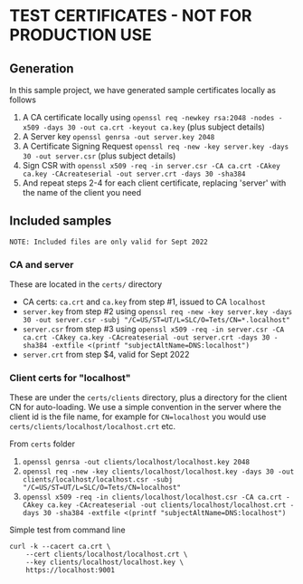 # TEST CERTIFICATES - NOT FOR PRODUCTION USE

## Generation
In this sample project, we have generated sample certificates locally as follows

1. A CA certificate locally using `openssl req -newkey rsa:2048 -nodes -x509 -days 30 -out ca.crt -keyout ca.key` (plus subject details)
2. A Server key `openssl genrsa -out server.key 2048`
3. A Certificate Signing Request `openssl req -new -key server.key -days 30 -out server.csr` (plus subject details)
4. Sign CSR with `openssl x509 -req -in server.csr -CA ca.crt -CAkey ca.key -CAcreateserial -out server.crt -days 30 -sha384`
5. And repeat steps 2-4 for each client certificate, replacing 'server' with the name of the client you need

## Included samples

`NOTE: Included files are only valid for Sept 2022`

### CA and server

These are located in the `certs/` directory

- CA certs: `ca.crt` and `ca.key` from step #1, issued to CA `localhost`
- `server.key` from step #2 using `openssl req -new -key server.key -days 30 -out server.csr -subj "/C=US/ST=UT/L=SLC/O=Tets/CN=*.localhost"`
- `server.csr` from step #3 using `openssl x509 -req -in server.csr -CA ca.crt -CAkey ca.key -CAcreateserial -out server.crt -days 30 -sha384 -extfile <(printf "subjectAltName=DNS:localhost")`
- `server.crt` from step $4, valid for Sept 2022

### Client certs for "localhost"

These are under the `certs/clients` directory, plus a directory for the client CN for auto-loading. 
We use a simple convention in the server where the client id is the file name,
for example for `CN=localhost` you would use `certs/clients/localhost/localhost.crt` etc.

From `certs` folder

1. `openssl genrsa -out clients/localhost/localhost.key 2048`
2. `openssl req -new -key clients/localhost/localhost.key -days 30 -out clients/localhost/localhost.csr -subj "/C=US/ST=UT/L=SLC/O=Tets/CN=localhost"`
3. `openssl x509 -req -in clients/localhost/localhost.csr -CA ca.crt -CAkey ca.key -CAcreateserial -out clients/localhost/localhost.crt -days 30 -sha384 -extfile <(printf "subjectAltName=DNS:localhost")`

Simple test from command line
```shell
curl -k --cacert ca.crt \
	--cert clients/localhost/localhost.crt \
	--key clients/localhost/localhost.key \
	https://localhost:9001
```